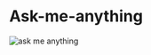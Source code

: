 # Ask-me-anything

![ask me anything](https://user-images.githubusercontent.com/86709559/142402491-997944c4-5e88-4ec3-bcfa-95ec1a475af2.png)
